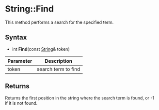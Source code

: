 # String::Find #
This method performs a search for the specified term.

## Syntax ##
- int **Find**(const [String](String.md)& token)

| Parameter | Description |
| --- | --- |
| token | search term to find |

## Returns ##
Returns the first position in the string where the search term is found, or -1 if it is not found.